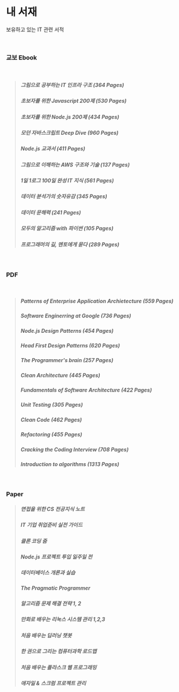 # 내 서재
보유하고 있는 IT 관련 서적

<br />

### 교보 Ebook

<br />

> ##### 그림으로 공부하는 IT 인프라 구조 (364 Pages)
> ##### 초보자를 위한 Javascript 200제 (530 Pages)
> ##### 초보자를 위한 Node.js 200제 (434 Pages)
> ##### 모던 자바스크립트 Deep Dive (960 Pages)
> ##### Node.js 교과서 (411 Pages) 
> ##### 그림으로 이해하는 AWS 구조와 기술 (137 Pages)
> ##### 1일 1로그 100일 완성 IT 지식 (561 Pages)
> ##### 데이터 분석가의 숫자유감 (345 Pages) 
> ##### 데이터 문해력 (241 Pages)
> ##### 모두의 알고리즘 with 파이썬 (105 Pages)
> ##### 프로그래머의 길, 멘토에게 묻다 (289 Pages)

<br />

### PDF

<br />

> ##### Patterns of Enterprise Application Archietecture (559 Pages)
> ##### Software Enginerring at Google (736 Pages)
> ##### Node.js Design Patterns (454 Pages)
> ##### Head First Design Patterns (620 Pages)
> ##### The Programmer's brain (257 Pages)
> ##### Clean Architecture (445 Pages)
> ##### Fundamentals of Software Architecture (422 Pages)
> ##### Unit Testing (305 Pages)
> ##### Clean Code (462 Pages)
> ##### Refactoring (455 Pages)
> ##### Cracking the Coding Interview (708 Pages)
> ##### Introduction to algorithms (1313 Pages)

<br />

### Paper

> ##### 면접을 위한 CS 전공지식 노트
> ##### IT 기업 취업준비 실전 가이드
> ##### 클론 코딩 줌
> ##### Node.js 프로젝트 투입 일주일 전
> ##### 데이터베이스 개론과 실습
> ##### The Pragmatic Programmer
> ##### 알고리즘 문제 해결 전략 1, 2
> ##### 만화로 배우는 리눅스 시스템 관리 1,2,3
> ##### 처음 배우는 딥러닝 챗봇
> ##### 한 권으로 그리는 컴퓨터과학 로드맵
> ##### 처음 배우는 플라스크 웹 프로그래밍
> ##### 애자일 & 스크럼 프로젝트 관리

